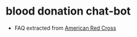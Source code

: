 # blood donation chat-bot

* FAQ extracted from [American Red Cross](https://www.redcrossblood.org/faq.html)